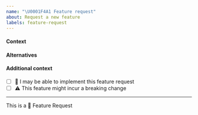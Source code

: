 ```yaml
---
name: "\U0001F4A1 Feature request"
about: Request a new feature
labels: feature-request
---
```

<!-- short description of the feature you are proposing: -->

#### Context
<!-- What are you trying to do and how would you want to do it differently? Is it something you currently cannot do?  -->

#### Alternatives

<!-- Can you achieve the same result doing it in an alternative way? Is the alternative considerable? -->


#### Additional context
<!--
e.g. Related issues, suggestions on how to fix,
links for us to have context, eg. associated pull-request, stackoverflow, gitter, etc

Add any other context or screenshots about the feature request here.
-->


* [ ] :wave: I may be able to implement this feature request
* [ ] :warning: This feature might incur a breaking change

---

This is a :rocket: Feature Request
